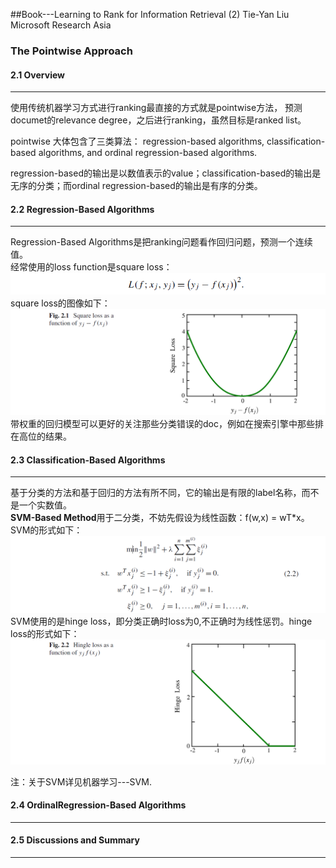 ##Book---Learning to Rank for Information Retrieval (2)
Tie-Yan Liu  Microsoft Research Asia<br>
### The Pointwise Approach
#### 2.1 Overview
------------------
使用传统机器学习方式进行ranking最直接的方式就是pointwise方法， 预测documet的relevance degree，之后进行ranking，虽然目标是ranked list。<br>

pointwise 大体包含了三类算法： regression-based algorithms, classification-based algorithms,
and ordinal regression-based algorithms.<br>

regression-based的输出是以数值表示的value；classification-based的输出是无序的分类；而ordinal regression-based的输出是有序的分类。<br>


#### 2.2 Regression-Based Algorithms
------------------
Regression-Based Algorithms是把ranking问题看作回归问题，预测一个连续值。<br>
经常使用的loss function是square loss：<br>
![lty_2](/images/liutieyan/lty_2.png)<br>
square loss的图像如下：<br>
![lty_21](/images/liutieyan/lty_21.png)<br>
带权重的回归模型可以更好的关注那些分类错误的doc，例如在搜索引擎中那些排在高位的结果。<br>

#### 2.3 Classification-Based Algorithms
------------------
基于分类的方法和基于回归的方法有所不同，它的输出是有限的label名称，而不是一个实数值。<br>
**SVM-Based Method**用于二分类，不妨先假设为线性函数：f(w,x) = wT*x。SVM的形式如下：<br>
![lty_22](/images/liutieyan/lty_22.png)<br>
SVM使用的是hinge loss，即分类正确时loss为0,不正确时为线性惩罚。hinge loss的形式如下：<br>
![lty_23](/images/liutieyan/lty_23.png)<br>


注：关于SVM详见机器学习---SVM.
#### 2.4 OrdinalRegression-Based Algorithms
------------------


#### 2.5 Discussions and Summary
------------------



